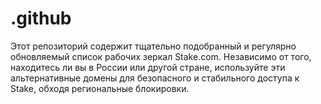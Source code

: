 # .github
Этот репозиторий содержит тщательно подобранный и регулярно обновляемый список рабочих зеркал Stake.com. Независимо от того, находитесь ли вы в России или другой стране, используйте эти альтернативные домены для безопасного и стабильного доступа к Stake, обходя региональные блокировки.
